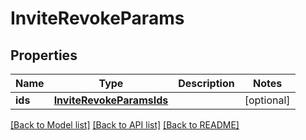 # InviteRevokeParams



## Properties
Name | Type | Description | Notes
------------ | ------------- | ------------- | -------------
**ids** | [**InviteRevokeParamsIds**](InviteRevokeParamsIds.md) |  | [optional] 

[[Back to Model list]](../README.md#documentation-for-models) [[Back to API list]](../README.md#documentation-for-api-endpoints) [[Back to README]](../README.md)


